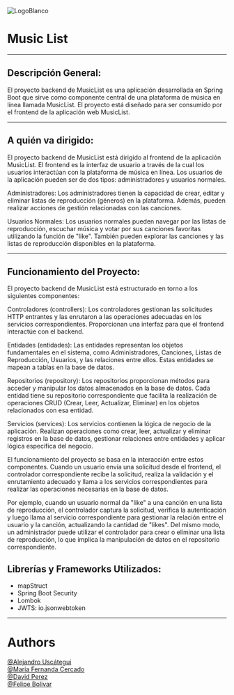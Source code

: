 ![LogoBlanco](https://github.com/Uscateguito/proyecto_web/assets/103542486/5f23ee81-4c5b-4f7a-9cb2-08130670809c)

# Music List
___

## Descripción General:

El proyecto backend de MusicList es una aplicación desarrollada en Spring Boot que sirve como componente central de una plataforma de música en línea llamada MusicList. El proyecto está diseñado para ser consumido por el frontend de la aplicación web MusicList. 

<hr>

## A quién va dirigido:

El proyecto backend de MusicList está dirigido al frontend de la aplicación MusicList. El frontend es la interfaz de usuario a través de la cual los usuarios interactúan con la plataforma de música en línea. Los usuarios de la aplicación pueden ser de dos tipos: administradores y usuarios normales.

Administradores: Los administradores tienen la capacidad de crear, editar y eliminar listas de reproducción (géneros) en la plataforma. Además, pueden realizar acciones de gestión relacionadas con las canciones.

Usuarios Normales: Los usuarios normales pueden navegar por las listas de reproducción, escuchar música y votar por sus canciones favoritas utilizando la función de "like". También pueden explorar las canciones y las listas de reproducción disponibles en la plataforma. 

<hr>

## Funcionamiento del Proyecto:

El proyecto backend de MusicList está estructurado en torno a los siguientes componentes:

Controladores (controllers): Los controladores gestionan las solicitudes HTTP entrantes y las enrutaron a las operaciones adecuadas en los servicios correspondientes. Proporcionan una interfaz para que el frontend interactúe con el backend.

Entidades (entidades): Las entidades representan los objetos fundamentales en el sistema, como Administradores, Canciones, Listas de Reproducción, Usuarios, y las relaciones entre ellos. Estas entidades se mapean a tablas en la base de datos.

Repositorios (repository): Los repositorios proporcionan métodos para acceder y manipular los datos almacenados en la base de datos. Cada entidad tiene su repositorio correspondiente que facilita la realización de operaciones CRUD (Crear, Leer, Actualizar, Eliminar) en los objetos relacionados con esa entidad.

Servicios (services): Los servicios contienen la lógica de negocio de la aplicación. Realizan operaciones como crear, leer, actualizar y eliminar registros en la base de datos, gestionar relaciones entre entidades y aplicar lógica específica del negocio.

El funcionamiento del proyecto se basa en la interacción entre estos componentes. Cuando un usuario envía una solicitud desde el frontend, el controlador correspondiente recibe la solicitud, realiza la validación y el enrutamiento adecuado y llama a los servicios correspondientes para realizar las operaciones necesarias en la base de datos.

Por ejemplo, cuando un usuario normal da "like" a una canción en una lista de reproducción, el controlador captura la solicitud, verifica la autenticación y luego llama al servicio correspondiente para gestionar la relación entre el usuario y la canción, actualizando la cantidad de "likes". Del mismo modo, un administrador puede utilizar el controlador para crear o eliminar una lista de reproducción, lo que implica la manipulación de datos en el repositorio correspondiente.

## Librerías y Frameworks Utilizados:

- mapStruct
- Spring Boot Security
- Lombok
- JWTS: io.jsonwebtoken
___

# Authors 
[@Alejandro Uscátegui](https://github.com/Uscateguito)<br>
[@Maria Fernanda Cercado](https://github.com/MafeCercado)<br>
[@David Perez](https://github.com/davidfer1112)<br>
[@Felipe Bolivar](https://github.com/FelipeBM1)<br>
